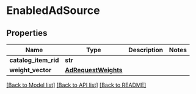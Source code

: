 # EnabledAdSource

## Properties
Name | Type | Description | Notes
------------ | ------------- | ------------- | -------------
**catalog_item_rid** | **str** |  | 
**weight_vector** | [**AdRequestWeights**](AdRequestWeights.md) |  | 

[[Back to Model list]](../README.md#documentation-for-models) [[Back to API list]](../README.md#documentation-for-api-endpoints) [[Back to README]](../README.md)



